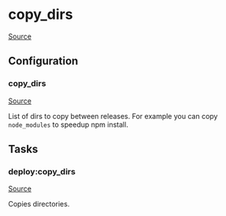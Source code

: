 <!-- DO NOT EDIT THIS FILE! -->
<!-- Instead edit recipe/deploy/copy_dirs.php -->
<!-- Then run bin/docgen -->

# copy_dirs

[Source](/recipe/deploy/copy_dirs.php)


## Configuration
### copy_dirs
[Source](https://github.com/deployphp/deployer/blob/master/recipe/deploy/copy_dirs.php#L6)

List of dirs to copy between releases.
For example you can copy `node_modules` to speedup npm install.




## Tasks

### deploy:copy_dirs
[Source](https://github.com/deployphp/deployer/blob/master/recipe/deploy/copy_dirs.php#L9)

Copies directories.




